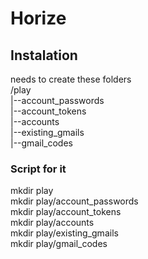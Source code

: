# Horize

## Instalation

needs to create these folders<br>
/play<br>
|--account_passwords<br>
|--account_tokens<br>
|--accounts<br>
|--existing_gmails<br>
|--gmail_codes

### Script for it
mkdir play<br>
mkdir play/account_passwords<br>
mkdir play/account_tokens<br>
mkdir play/accounts<br>
mkdir play/existing_gmails<br>
mkdir play/gmail_codes
